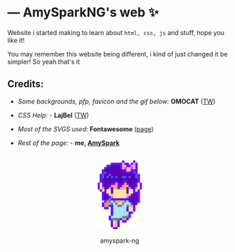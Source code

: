 ﻿# — AmySparkNG's web ✨

Website i started making to learn about `html, css, js` and stuff, hope you like it!

You may remember this website being different, i kind of just changed it be simpler! So yeah that's it

## Credits:

- _Some backgrounds, pfp, favicon and the gif below:_ **OMOCAT** ([TW](https://twitter.com/_omocat))

- _CSS Help:_ - **LajBel** ([TW](https://twitter.com/lajbel_land))

- _Most of the SVGS used:_ **Fontawesome** ([page](https://fontawesome.com/))

- _Rest of the page:_ - **me, [AmySpark](https://amySpark-ng.github.io)**

<br>

<div style="text-align: center;">

<a href="amyspark-ng.is-a.dev">
	<img style="width: 100px;" src="files/assets/aubrey-omori.gif">
</a>

<br>

amyspark-ng